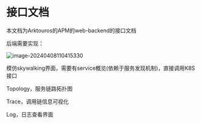 # 接口文档

本文档为Arktouros的APM的web-backend的接口文档

后端需要实现：

![image-20240408110415330](https://cdn.jsdelivr.net/gh/WangMinan/Pics/image-20240408110415330.png)

模仿skywalking界面，需要有service概览(依赖于服务发现机制)，直接调用K8S接口

Topology，服务链路拓扑图

Trace，调用链信息可视化

Log，日志查看界面